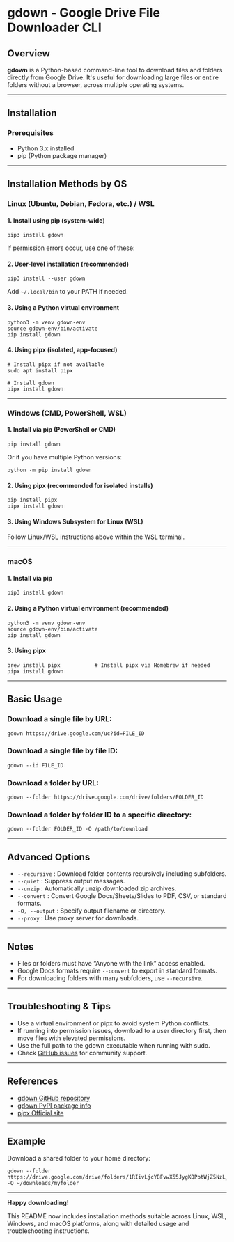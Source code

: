 # gdown - Google Drive File Downloader CLI

## Overview
**gdown** is a Python-based command-line tool to download files and folders directly from Google Drive. It's useful for downloading large files or entire folders without a browser, across multiple operating systems.

---

## Installation

### Prerequisites
- Python 3.x installed
- pip (Python package manager)

---

## Installation Methods by OS

### Linux (Ubuntu, Debian, Fedora, etc.) / WSL

#### 1. Install using pip (system-wide)
```
pip3 install gdown
```
If permission errors occur, use one of these:

#### 2. User-level installation (recommended)
```
pip3 install --user gdown
```
Add `~/.local/bin` to your PATH if needed.

#### 3. Using a Python virtual environment
```
python3 -m venv gdown-env
source gdown-env/bin/activate
pip install gdown
```

#### 4. Using pipx (isolated, app-focused)
```
# Install pipx if not available
sudo apt install pipx        

# Install gdown
pipx install gdown
```

---

### Windows (CMD, PowerShell, WSL)

#### 1. Install via pip (PowerShell or CMD)
```
pip install gdown
```
Or if you have multiple Python versions:
```
python -m pip install gdown
```

#### 2. Using pipx (recommended for isolated installs)
```
pip install pipx
pipx install gdown
```

#### 3. Using Windows Subsystem for Linux (WSL)
Follow Linux/WSL instructions above within the WSL terminal.

---

### macOS

#### 1. Install via pip
```
pip3 install gdown
```

#### 2. Using a Python virtual environment (recommended)
```
python3 -m venv gdown-env
source gdown-env/bin/activate
pip install gdown
```

#### 3. Using pipx
```
brew install pipx           # Install pipx via Homebrew if needed
pipx install gdown
```

---

## Basic Usage

### Download a single file by URL:
```
gdown https://drive.google.com/uc?id=FILE_ID
```

### Download a single file by file ID:
```
gdown --id FILE_ID
```

### Download a folder by URL:
```
gdown --folder https://drive.google.com/drive/folders/FOLDER_ID
```

### Download a folder by folder ID to a specific directory:
```
gdown --folder FOLDER_ID -O /path/to/download
```

---

## Advanced Options

- `--recursive` : Download folder contents recursively including subfolders.
- `--quiet` : Suppress output messages.
- `--unzip` : Automatically unzip downloaded zip archives.
- `--convert` : Convert Google Docs/Sheets/Slides to PDF, CSV, or standard formats.
- `-O, --output` : Specify output filename or directory.
- `--proxy` : Use proxy server for downloads.

---

## Notes

- Files or folders must have “Anyone with the link” access enabled.
- Google Docs formats require `--convert` to export in standard formats.
- For downloading folders with many subfolders, use `--recursive`.

---

## Troubleshooting & Tips

- Use a virtual environment or pipx to avoid system Python conflicts.
- If running into permission issues, download to a user directory first, then move files with elevated permissions.
- Use the full path to the gdown executable when running with sudo.
- Check [GitHub issues](https://github.com/wkentaro/gdown/issues) for community support.

---

## References

- [gdown GitHub repository](https://github.com/wkentaro/gdown)
- [gdown PyPI package info](https://pypi.org/project/gdown/)
- [pipx Official site](https://pipxproject.github.io/pipx/)

---

## Example

Download a shared folder to your home directory:
```
gdown --folder https://drive.google.com/drive/folders/1RIivLjcYBFvwX55JygKQPbtWjZ5NzL_A -O ~/downloads/myfolder
```

---

**Happy downloading!**


This README now includes installation methods suitable across Linux, WSL, Windows, and macOS platforms, along with detailed usage and troubleshooting instructions.
